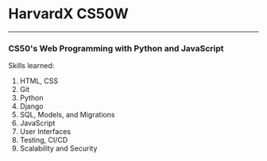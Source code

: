 # HarvardX CS50W
---
### CS50's Web Programming with Python and JavaScript

Skills learned:
1. HTML, CSS
2. Git
3. Python
4. Django
5. SQL, Models, and Migrations
6. JavaScript
7. User Interfaces
8. Testing, CI/CD
9. Scalability and Security
